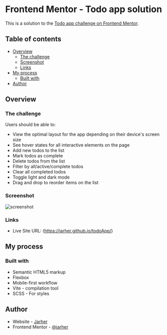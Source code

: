 # Frontend Mentor - Todo app solution

This is a solution to the [Todo app challenge on Frontend Mentor](https://www.frontendmentor.io/challenges/todo-app-Su1_KokOW).

## Table of contents

- [Overview](#overview)
  - [The challenge](#the-challenge)
  - [Screenshot](#screenshot)
  - [Links](#links)
- [My process](#my-process)
  - [Built with](#built-with)
- [Author](#author)

## Overview

### The challenge

Users should be able to:

- View the optimal layout for the app depending on their device's screen size
- See hover states for all interactive elements on the page
- Add new todos to the list
- Mark todos as complete
- Delete todos from the list
- Filter by all/active/complete todos
- Clear all completed todos
- Toggle light and dark mode
- Drag and drop to reorder items on the list

### Screenshot

![screenshot](https://github.com/jarher/todoApp/assets/7361853/c6aee4b3-f26d-4c3a-bf42-959205756051)


### Links

- Live Site URL: (https://jarher.github.io/todoApp/)

## My process

### Built with

- Semantic HTML5 markup
- Flexbox
- Mobile-first workflow
- Vite - compilation tool
- SCSS - For styles


## Author

- Website - [Jarher](https://www.your-site.com)
- Frontend Mentor - [@jarher](https://www.frontendmentor.io/profile/jarher)

